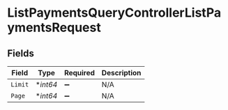 # ListPaymentsQueryControllerListPaymentsRequest


## Fields

| Field              | Type               | Required           | Description        |
| ------------------ | ------------------ | ------------------ | ------------------ |
| `Limit`            | **int64*           | :heavy_minus_sign: | N/A                |
| `Page`             | **int64*           | :heavy_minus_sign: | N/A                |